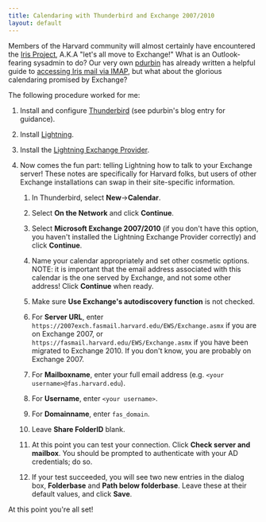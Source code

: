 ```yaml
---
title: Calendaring with Thunderbird and Exchange 2007/2010
layout: default
---
```


Members of the Harvard community will almost certainly have encountered the [Iris Project](http://iris.fas.harvard.edu/), A.K.A "let's all move to Exchange!"  What is an Outlook-fearing sysadmin to do?  Our very own [pdurbin](http://crimsonfu.github.com/members/pdurbin) has already written a helpful guide to [accessing Iris mail via IMAP](http://www.people.fas.harvard.edu/~pdurbin/blog/howto/use-iris-from-linux.html), but what about the glorious calendaring promised by Exchange?

The following procedure worked for me:

1. Install and configure [Thunderbird](http://www.mozilla.org/thunderbird/) (see pdurbin's blog entry for guidance).

2. Install [Lightning](https://www.mozilla.org/projects/calendar/lightning/).

3. Install the [Lightning Exchange Provider](http://gitorious.org/lightning-exchange-provider/pages/Home).

4. Now comes the fun part: telling Lightning how to talk to your Exchange server!  These notes are specifically for Harvard folks, but users of other Exchange installations can swap in their site-specific information.

   1. In Thunderbird, select **New**->**Calendar**.

   2. Select **On the Network** and click **Continue**.

   3. Select **Microsoft Exchange 2007/2010** (if you don't have this option, you haven't installed the Lightning Exchange Provider correctly) and click **Continue**.

   4. Name your calendar appropriately and set other cosmetic options.  NOTE: it is important that the email address associated with this calendar is the one served by Exchange, and not some other address!  Click **Continue** when ready.

   5. Make sure **Use Exchange's autodiscovery function** is not checked.

   6. For **Server URL**, enter `https://2007exch.fasmail.harvard.edu/EWS/Exchange.asmx` if you are on Exchange 2007, or `https://fasmail.harvard.edu/EWS/Exchange.asmx` if you have been migrated to Exchange 2010.  If you don't know, you are probably on Exchange 2007.

   7. For **Mailboxname**, enter your full email address (e.g. `<your username>@fas.harvard.edu`).

   8. For **Username**, enter `<your username>`.

   9. For **Domainname**, enter `fas_domain`.

   10. Leave **Share FolderID** blank.

   11. At this point you can test your connection.  Click **Check server and mailbox**.  You should be prompted to authenticate with your AD credentials; do so.

   12. If your test succeeded, you will see two new entries in the dialog box, **Folderbase** and **Path below folderbase**.  Leave these at their default values, and click **Save**.

At this point you're all set!
